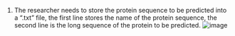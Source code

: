 1. The researcher needs to store the protein sequence to be predicted into a “.txt” file, the first line stores the name of the protein sequence, the second line is the long sequence of the protein to be predicted.
   ![image](https://github.com/tomatodyk/Glycation-predictor/assets/107628699/d385a2f0-2e4b-40d4-863f-a348d8f83f3d)
